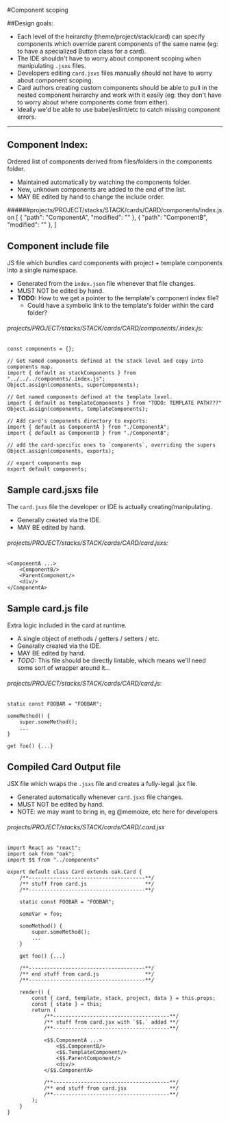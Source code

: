 #Component scoping

##Design goals:

- Each level of the heirarchy (theme/project/stack/card) can specify components which override parent components of the same name (eg: to have a specialized Button class for a card).
- The IDE shouldn't have to worry about component scoping when manipulating `.jsxs` files.
- Developers editing `card.jsxs` files manually should not have to worry about component scoping.
- Card authors creating custom components should be able to pull in the nested component heirarchy and work with it easily (eg: they don't have to worry about where components come from either).
- Ideally we'd be able to use babel/eslint/etc to catch missing component errors.

---

## Component Index:
Ordered list of components derived from files/folders in the components folder.  

- Maintained automatically by watching the components folder.  
- New, unknown components are added to the end of the list.  
- MAY BE edited by hand to change the include order.
		
######projects/PROJECT/stacks/STACK/cards/CARD/components/index.json
	[
		{ "path": "ComponentA", "modified": "<date>" },
		{ "path": "ComponentB", "modified": "<date>" },
	]


## Component include file

JS file which bundles card components with project + template components into a single namespace.

- Generated from the `index.json` file whenever that file changes.
- MUST NOT be edited by hand.
- **TODO:** How to we get a pointer to the template's component index file?
	- Could have a symbolic link to the template's folder within the card folder?

###### projects/PROJECT/stacks/STACK/cards/CARD/components/.index.js:

	const components = {};
	
	// Get named components defined at the stack level and copy into components map.
	import { default as stackComponents } from "../../../components/.index.js";
	Object.assign(components, superComponents);
	
	// Get named components defined at the template level.
	import { default as templateComponents } from "TODO: TEMPLATE PATH???"
	Object.assign(components, templateComponents);

	// Add card's components directory to exports:
	import { default as ComponentA } from "./ComponentA";
	import { default as ComponentB } from "./ComponentB";

	// add the card-specific ones to `components`, overriding the supers
	Object.assign(components, exports);
	
	// export components map
	export default components;

## Sample card.jsxs file
The `card.jsxs` file the developer or IDE is actually creating/manipulating.

- Generally created via the IDE.
- MAY BE edited by hand.

###### projects/PROJECT/stacks/STACK/cards/CARD/card.jsxs:

	<ComponentA ...>
		<ComponentB/>
		<ParentComponent/>
		<div/>
	</ComponentA>


## Sample card.js file
Extra logic included in the card at runtime.

- A single object of methods / getters / setters / etc.
- Generally created via the IDE.
- MAY BE edited by hand.
- *TODO:* This file should be directly lintable, which means we'll need some sort of wrapper around it...

###### projects/PROJECT/stacks/STACK/cards/CARD/card.js:

	static const FOOBAR = "FOOBAR";

	someMethod() {
		super.someMethod();
		...
	}
		
	get foo() {...}
		
	



## Compiled Card Output file
JSX file which wraps the `.jsxs` file and creates a fully-legal .jsx file.

- Generated automatically whenever `card.jsxs` file changes.
- MUST NOT be edited by hand.
- NOTE: we may want to bring in, eg @memoize, etc here for developers

###### projects/PROJECT/stacks/STACK/cards/CARD/.card.jsx

	import React as "react";
	import oak from "oak";
	import $$ from "../components"
	
	export default class Card extends oak.Card {
		/**--------------------------------------**/
		/** stuff from card.js                   **/
		/**--------------------------------------**/
		
		static const FOOBAR = "FOOBAR";

		someVar = foo;
		
		someMethod() {
			super.someMethod();
			...
		}
		
		get foo() {...}
		
		/**--------------------------------------**/
		/** end stuff from card.js               **/
		/**--------------------------------------**/
		
		render() {
			const { card, template, stack, project, data } = this.props;
			const { state } = this;
			return (
				/**--------------------------------------**/
				/** stuff from card.jsx with `$$.` added **/
				/**--------------------------------------**/
				
				<$$.ComponentA ...>
					<$$.ComponentB/>
					<$$.TemplateComponent/>
					<$$.ParentComponent/>
					<div/>
				</$$.ComponentA>
				
				/**--------------------------------------**/
				/** end stuff from card.jsx              **/
				/**--------------------------------------**/
			);
		}
	}
	

	
